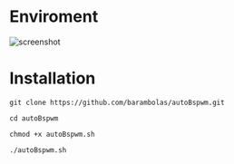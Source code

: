 # Enviroment

![screenshot](https://github.com/barambolas/autoBspwm/blob/main/files/Screenshot%20at%202022-12-20%2018-40-07.png?raw=true)
# Installation 

```
git clone https://github.com/barambolas/autoBspwm.git

cd autoBspwm

chmod +x autoBspwm.sh

./autoBspwm.sh
```
